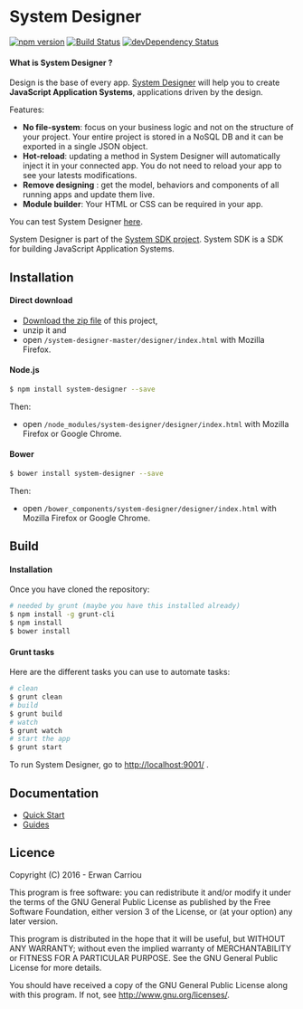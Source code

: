 # System Designer

[![npm version](https://badge.fury.io/js/system-designer.svg)](http://badge.fury.io/js/system-designer)
[![Build Status](https://travis-ci.org/system-sdk/system-designer.svg?branch=master)](https://travis-ci.org/system-sdk/system-designer)
[![devDependency Status](https://david-dm.org/system-sdk/system-designer/dev-status.svg)](https://david-dm.org/system-sdk/system-designer#info=devDependencies)

#### What is System Designer ?

Design is the base of every app. 
[System Designer](http://designfirst.io) will help you to create **JavaScript Application Systems**, applications driven by the design.

Features:

* **No file-system**: focus on your business logic and not on the structure of your project. Your entire project is stored in a NoSQL DB and it can be exported in a single JSON object.
* **Hot-reload**: updating a method in System Designer will automatically inject it in your connected app. You do not need to reload your app to see your latests modifications.
* **Remove designing** : get the model, behaviors and components of all running apps and update them live.
* **Module builder**: Your HTML or CSS can be required in your app.

You can test System Designer [here](https://system-designer.github.io).

System Designer is part of the [System SDK project](https://github.com/system-sdk).
System SDK is a SDK for building JavaScript Application Systems.

## Installation

#### Direct download

* [Download the zip file](https://github.com/system-sdk/system-designer/archive/master.zip) of this project,
* unzip it and
* open `/system-designer-master/designer/index.html` with Mozilla Firefox.

#### Node.js

```sh
$ npm install system-designer --save
```

Then:

* open `/node_modules/system-designer/designer/index.html` with Mozilla Firefox or Google Chrome.

#### Bower

```sh
$ bower install system-designer --save
```

Then:

* open `/bower_components/system-designer/designer/index.html` with Mozilla Firefox or Google Chrome.

## Build

#### Installation

Once you have cloned the repository:

```sh
# needed by grunt (maybe you have this installed already)
$ npm install -g grunt-cli
$ npm install
$ bower install
```	 	

#### Grunt tasks

Here are the different tasks you can use to automate tasks:


```sh
# clean
$ grunt clean
# build
$ grunt build
# watch
$ grunt watch
# start the app
$ grunt start
```

To run System Designer, go to [http://localhost:9001/](http://localhost:9001/) .

## Documentation

* [Quick Start](https://system-designer.readme.io/docs/quick-start)
* [Guides](https://system-designer.readme.io)

## Licence

Copyright (C) 2016 - Erwan Carriou
 
This program is free software: you can redistribute it and/or modify
it under the terms of the GNU General Public License as published by
the Free Software Foundation, either version 3 of the License, or
(at your option) any later version.

This program is distributed in the hope that it will be useful,
but WITHOUT ANY WARRANTY; without even the implied warranty of
MERCHANTABILITY or FITNESS FOR A PARTICULAR PURPOSE.  See the
GNU General Public License for more details.
 
You should have received a copy of the GNU General Public License
along with this program.  If not, see http://www.gnu.org/licenses/. 
